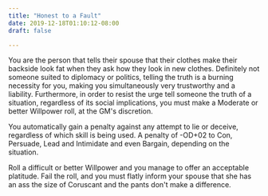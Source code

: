```yaml
---
title: "Honest to a Fault"
date: 2019-12-18T01:10:12-08:00
draft: false

---
```


You are the person that tells their spouse that their clothes make their backside look fat when they ask how they look in new clothes. Definitely not someone suited to diplomacy or politics, telling the truth is a burning necessity for you, making you simultaneously very trustworthy and a liability. Furthermore, in order to resist the urge tell someone the truth of a situation, regardless of its social implications, you must make a Moderate or better Willpower roll, at the GM's discretion.

You automatically gain a penalty against any attempt to lie or deceive, regardless of which skill is being used. A penalty of -OD+02 to Con, Persuade, Lead and Intimidate and even Bargain, depending on the situation.

Roll a difficult or better Willpower and you manage to offer an acceptable platitude. Fail the roll, and you must flatly inform your spouse that she has an ass the size of Coruscant and the pants don't make a difference.
